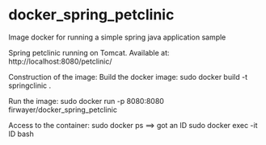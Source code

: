 # docker_spring_petclinic
Image docker for running a simple spring java application sample

Spring petclinic running on Tomcat.
Available at: http://localhost:8080/petclinic/

Construction of the image:
Build the docker image:
sudo docker build -t springclinic .

Run the image:
sudo docker run -p 8080:8080 firwayer/docker_spring_petclinic

Access to the container:
sudo docker ps ==> got an ID
sudo docker exec -it ID bash

